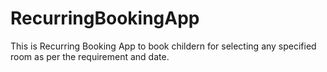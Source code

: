 # RecurringBookingApp
 
This is Recurring Booking App to book childern for selecting any specified room as per the requirement and date.

